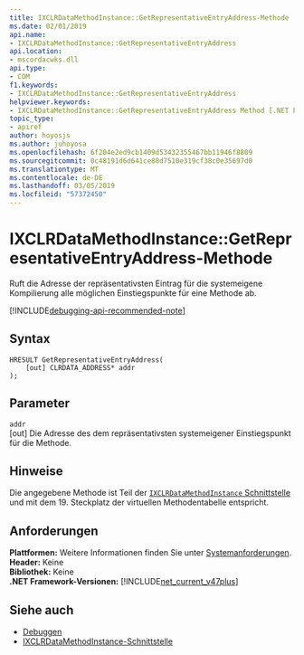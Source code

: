 ```yaml
---
title: IXCLRDataMethodInstance::GetRepresentativeEntryAddress-Methode
ms.date: 02/01/2019
api.name:
- IXCLRDataMethodInstance::GetRepresentativeEntryAddress
api.location:
- mscordacwks.dll
api.type:
- COM
f1.keywords:
- IXCLRDataMethodInstance::GetRepresentativeEntryAddress
helpviewer.keywords:
- IXCLRDataMethodInstance::GetRepresentativeEntryAddress Method [.NET Framework debugging]
topic_type:
- apiref
author: hoyosjs
ms.author: juhoyosa
ms.openlocfilehash: 6f204e2ed9cb1409d53432355467bb11946f8809
ms.sourcegitcommit: 0c48191d6d641ce88d7510e319cf38c0e35697d0
ms.translationtype: MT
ms.contentlocale: de-DE
ms.lasthandoff: 03/05/2019
ms.locfileid: "57372450"
---
```

# <a name="ixclrdatamethodinstancegetrepresentativeentryaddress-method"></a>IXCLRDataMethodInstance::GetRepresentativeEntryAddress-Methode

Ruft die Adresse der repräsentativsten Eintrag für die systemeigene Kompilierung alle möglichen Einstiegspunkte für eine Methode ab.

[!INCLUDE[debugging-api-recommended-note](../../../../includes/debugging-api-recommended-note.md)]

## <a name="syntax"></a>Syntax

```
HRESULT GetRepresentativeEntryAddress(
    [out] CLRDATA_ADDRESS* addr
);
```

## <a name="parameters"></a>Parameter

`addr`\
[out] Die Adresse des dem repräsentativsten systemeigener Einstiegspunkt für die Methode.

## <a name="remarks"></a>Hinweise

Die angegebene Methode ist Teil der [ `IXCLRDataMethodInstance` Schnittstelle](ixclrdatamethodinstance-interface.md) und mit dem 19. Steckplatz der virtuellen Methodentabelle entspricht.

## <a name="requirements"></a>Anforderungen

**Plattformen:** Weitere Informationen finden Sie unter [Systemanforderungen](../../../../docs/framework/get-started/system-requirements.md).  
**Header:** Keine  
**Bibliothek:** Keine  
**.NET Framework-Versionen:** [!INCLUDE[net_current_v47plus](../../../../includes/net-current-v47plus.md)]  

## <a name="see-also"></a>Siehe auch

- [Debuggen](index.md)
- [IXCLRDataMethodInstance-Schnittstelle](ixclrdatamethodinstance-interface.md)
